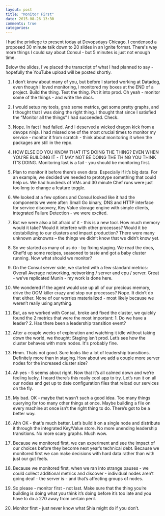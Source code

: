 ```yaml
---
layout: post
title: "Monitor First"
date: 2015-08-26 13:30
comments: true
categories:
---
```


I had the privilege to present today at Devopsdays Chicago. I condensed a proposed 30 minute talk down to 20 slides in an Ignite format. There's way more things I could say about Consul - but 5 minutes is just not enough time.

Below the slides, I've placed the transcript of what I had planned to say - hopefully the YouTube upload will be posted shortly.

<script async class="speakerdeck-embed" data-id="6735527fdff04130903f2eabee3e9b52" data-ratio="1.33333333333333" src="//speakerdeck.com/assets/embed.js"></script>

1. I don’t know about many of you, but before I started working at Datadog, even though I loved monitoring, I monitored my boxes at the END of a project. Build the thing. Test the thing. Put it into prod. Oh yeah - monitor some of the things - and write the docs.

2. I would setup my tools, grab some metrics, get some pretty graphs, and I thought that I was doing the right thing. I thought that since I satisfied the “Monitor all the things” I had succeeded. Check.

3. Nope. In fact I had failed. And I deserved a wicked dragon kick from a devops ninja. I had missed one of the most crucial times to monitor my service - monitor it from scratch - think about monitoring it when the packages are still in the repo.

4. HOW ELSE DO YOU KNOW THAT IT’S DOING THE THING? EVEN WHEN YOU’RE BUILDING IT - IT MAY NOT BE DOING THE THING YOU THINK IT’S DOING. Monitoring last is a fail - you should be monitoring first.

5. Plan to monitor it before there’s even data. Especially if it’s big data. For an example, we decided we needed to prototype something that could help us. We had hundreds of VMs and 30 minute Chef runs were just too long to change a feature toggle.

6. We looked at a few options and Consul looked like it had the components we were after: Small Go binary, DNS and HTTP interface for service discovery, Key Value storage engine with simple clients, integrated Failure Detection - we were excited.

7. But we were also a bit afraid of it - this is a new tool. How much memory would it take? Would it interfere with other processes? Would it be destabilizing to our clusters and impact production? There were many unknown unknowns – the things we didn’t know that we didn’t know yet.

8. So we started as many of us do - by fixing staging. We read the docs, Chef’d up some recipes, seasoned to taste and got a baby cluster running. Now what should we monitor?

9. On the Consul server side, we started with a few standard metrics: Overall Average networking, networking / server and cpu / server. Great - we’ve replicated Munin - my work is done here.

10. We wondered if the agent would use up all of our precious memory, drive the OOM killer crazy and stop our processes? Nope. It didn’t do that either. None of our worries materialized - most likely because we weren’t really using anything.

11. But, as we worked with Consul, broke and fixed the cluster, we quickly found the 2 metrics that were the most important: 1. Do we have a leader? 2. Has there been a leadership transition event?

12. After a couple weeks of exploration and watching it idle without taking down the world, we thought: Staging isn’t prod. Let’s see how the cluster behaves with more nodes. It's probably fine.

13. Hmm. Thats not good. Sure looks like a lot of leadership transitions. Definitely more than in staging. How about we add a couple more server nodes for the increased cluster size?

14. Ah yes - 5 seems about right. Now that it’s all calmed down and we’re feeling lucky, I heard there’s this really cool app to try. Let’s run it on all our nodes and get up to date configuration files that reload our services on the fly.

15. My bad. OK - maybe that wasn’t such a good idea. Too many things querying for too many other things at once. Maybe building a file on every machine at once isn’t the right thing to do. There’s got to be a better way.

16. Ahh OK - that's much better. Let’s build it on a single node and distribute it through the integrated Key/Value store. No more unending leadership transitions. No more scary graphs. Much wow.

17. Because we monitored first, we can experiment and see the impact of our choices before they become next year’s technical debt. Because we monitored first we can make decisions with hard data rather than with just our gut feels.

18. Because we monitored first, when we ran into strange pauses - we could collect additional metrics and discover - individual nodes aren’t going deaf - the server is - and that’s affecting groups of nodes.

19. So please - monitor first - not last. Make sure that the thing you’re building is doing what you think it’s doing before it’s too late and you have to do a 270 away from certain peril.

20. Monitor first - just never know what Shia might do if you don’t.
